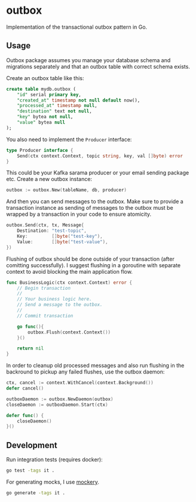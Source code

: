 # outbox

Implementation of the transactional outbox pattern in Go.

## Usage

Outbox package assumes you manage your database schema and migrations separately and that an outbox table with correct schema exists.

Create an outbox table like this:

```sql
create table mydb.outbox (
	"id" serial primary key,
	"created_at" timestamp not null default now(),
	"processed_at" timestamp null,
	"destination" text not null,
	"key" bytea not null,
	"value" bytea null
);
```

You also need to implement the `Producer` interface:

```go
type Producer interface {
	Send(ctx context.Context, topic string, key, val []byte) error
}
```

This could be your Kafka sarama producer or your email sending package etc. Create a new outbox instance:

```go
outbox := outbox.New(tableName, db, producer)
```

And then you can send messages to the outbox. Make sure to provide a transaction instance as sending of messages to the outbox must be wrapped by a transaction in your code to ensure atomicity.

```go
outbox.Send(ctx, tx, Message{
	Destination: "test-topic",
	Key:         []byte("test-key"),
	Value:       []byte("test-value"),
})
```

Flushing of outbox should be done outside of your transaction (after comitting successfully). I suggest flushing in a goroutine with separate context to avoid blocking the main application flow.

```go
func BusinessLogic(ctx context.Context) error {
    // Begin transaction
    //
    // Your business logic here.
    // Send a message to the outbox.
    //
    // Commit transaction

    go func(){
        outbox.Flush(context.Context())
    }()

    return nil
}
```

In order to cleanup old processed messages and also run flushing in the backround to pickup any failed flushes, use the outbox daemon:

```go
ctx, cancel := context.WithCancel(context.Background())
defer cancel()

outboxDaemon := outbox.NewDaemon(outbox)
closeDaemon := outboxDaemon.Start(ctx)

defer func() {
    closeDaemon()
}()
```

## Development

Run integration tests (requires docker):

```sh
go test -tags it .
```

For generating mocks, I use [mockery](https://github.com/vektra/mockery).

```sh
go generate -tags it .
```
